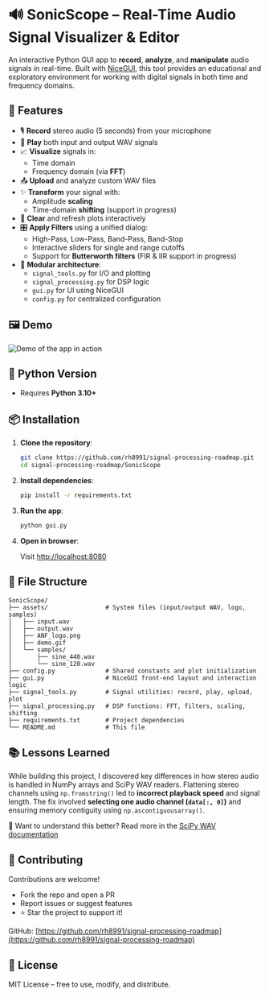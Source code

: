 # 🔊 SonicScope – Real-Time Audio Signal Visualizer & Editor

An interactive Python GUI app to **record**, **analyze**, and **manipulate** audio signals in real-time. Built with [NiceGUI](https://nicegui.io), this tool provides an educational and exploratory environment for working with digital signals in both time and frequency domains.

## 🚀 Features

- 🎙 **Record** stereo audio (5 seconds) from your microphone
- 🔁 **Play** both input and output WAV signals
- 📈 **Visualize** signals in:
  - Time domain
  - Frequency domain (via **FFT**)
- 📤 **Upload** and analyze custom WAV files
- ✨ **Transform** your signal with:
  - Amplitude **scaling**
  - Time-domain **shifting** (support in progress)
- 🧹 **Clear** and refresh plots interactively
- 🎛️ **Apply Filters** using a unified dialog:
  - High-Pass, Low-Pass, Band-Pass, Band-Stop
  - Interactive sliders for single and range cutoffs
  - Support for **Butterworth filters** (FIR & IIR support in progress)
- 🧩 **Modular architecture**:
  - `signal_tools.py` for I/O and plotting
  - `signal_processing.py` for DSP logic
  - `gui.py` for UI using NiceGUI
  - `config.py` for centralized configuration

## 🖼️ Demo

![Demo of the app in action](assets/demo.gif)

## 🐍 Python Version

- Requires **Python 3.10+**

## 📦 Installation

1. **Clone the repository**:

   ```bash
   git clone https://github.com/rh8991/signal-processing-roadmap.git
   cd signal-processing-roadmap/SonicScope
   ```

2. **Install dependencies**:

   ```bash
   pip install -r requirements.txt
   ```

3. **Run the app**:

   ```bash
   python gui.py
   ```

4. **Open in browser**:

   Visit [http://localhost:8080](http://localhost:8080)

## 📂 File Structure

```
SonicScope/
├── assets/                # System files (input/output WAV, logo, samples)
│   ├── input.wav
│   ├── output.wav
│   ├── ANF_logo.png
│   ├── demo.gif
│   └── samples/
│       ├── sine_440.wav
│       └── sine_120.wav
├── config.py              # Shared constants and plot initialization
├── gui.py                 # NiceGUI front-end layout and interaction logic
├── signal_tools.py        # Signal utilities: record, play, upload, plot
├── signal_processing.py   # DSP functions: FFT, filters, scaling, shifting
├── requirements.txt       # Project dependencies
└── README.md              # This file
```

## 📚 Lessons Learned

While building this project, I discovered key differences in how stereo audio is handled in NumPy arrays and SciPy WAV readers. Flattening stereo channels using `np.fromstring()` led to **incorrect playback speed** and signal length. The fix involved **selecting one audio channel (`data[:, 0]`)** and ensuring memory contiguity using `np.ascontiguousarray()`.

🧠 Want to understand this better? Read more in the [SciPy WAV documentation](https://docs.scipy.org/doc/scipy/reference/generated/scipy.io.wavfile.read.html)

## 🤝 Contributing

Contributions are welcome!

- Fork the repo and open a PR
- Report issues or suggest features
- ⭐ Star the project to support it!

GitHub: [https://github.com/rh8991/signal-processing-roadmap](https://github.com/rh8991/signal-processing-roadmap)

## 📄 License

MIT License – free to use, modify, and distribute.
